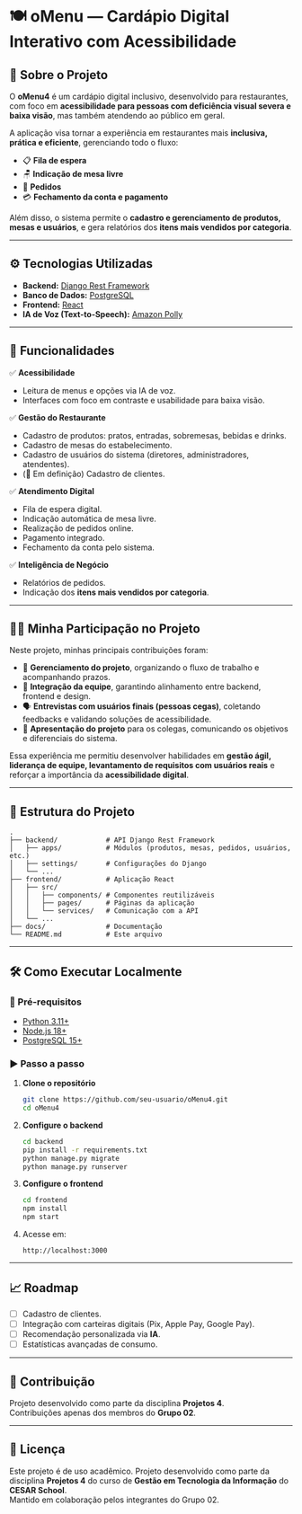 # 🍽️ oMenu — Cardápio Digital Interativo com Acessibilidade  

## 📌 Sobre o Projeto  
O **oMenu4** é um cardápio digital inclusivo, desenvolvido para restaurantes, com foco em **acessibilidade para pessoas com deficiência visual severa e baixa visão**, mas também atendendo ao público em geral.  

A aplicação visa tornar a experiência em restaurantes mais **inclusiva, prática e eficiente**, gerenciando todo o fluxo:  
- 📋 **Fila de espera**  
- 🪑 **Indicação de mesa livre**  
- 🍴 **Pedidos**  
- 💳 **Fechamento da conta e pagamento**  

Além disso, o sistema permite o **cadastro e gerenciamento de produtos, mesas e usuários**, e gera relatórios dos **itens mais vendidos por categoria**.  

---

## ⚙️ Tecnologias Utilizadas  

- **Backend:** [Django Rest Framework](https://www.django-rest-framework.org/)  
- **Banco de Dados:** [PostgreSQL](https://www.postgresql.org/)  
- **Frontend:** [React](https://reactjs.org/)  
- **IA de Voz (Text-to-Speech):** [Amazon Polly](https://aws.amazon.com/polly/)  

---

## 🚀 Funcionalidades  

✅ **Acessibilidade**  
- Leitura de menus e opções via IA de voz.  
- Interfaces com foco em contraste e usabilidade para baixa visão.  

✅ **Gestão do Restaurante**  
- Cadastro de produtos: pratos, entradas, sobremesas, bebidas e drinks.  
- Cadastro de mesas do estabelecimento.  
- Cadastro de usuários do sistema (diretores, administradores, atendentes).  
- (🔄 Em definição) Cadastro de clientes.  

✅ **Atendimento Digital**  
- Fila de espera digital.  
- Indicação automática de mesa livre.  
- Realização de pedidos online.  
- Pagamento integrado.  
- Fechamento da conta pelo sistema.  

✅ **Inteligência de Negócio**  
- Relatórios de pedidos.  
- Indicação dos **itens mais vendidos por categoria**.  

---

## 🙋‍♂️ Minha Participação no Projeto  

Neste projeto, minhas principais contribuições foram:  
- 📌 **Gerenciamento do projeto**, organizando o fluxo de trabalho e acompanhando prazos.  
- 🤝 **Integração da equipe**, garantindo alinhamento entre backend, frontend e design.  
- 🗣️ **Entrevistas com usuários finais (pessoas cegas)**, coletando feedbacks e validando soluções de acessibilidade.  
- 🎤 **Apresentação do projeto** para os colegas, comunicando os objetivos e diferenciais do sistema.  

Essa experiência me permitiu desenvolver habilidades em **gestão ágil, liderança de equipe, levantamento de requisitos com usuários reais** e reforçar a importância da **acessibilidade digital**.  

---

## 📂 Estrutura do Projeto  

```
.
├── backend/            # API Django Rest Framework
│   ├── apps/           # Módulos (produtos, mesas, pedidos, usuários, etc.)
│   ├── settings/       # Configurações do Django
│   └── ...
├── frontend/           # Aplicação React
│   ├── src/
│   │   ├── components/ # Componentes reutilizáveis
│   │   ├── pages/      # Páginas da aplicação
│   │   └── services/   # Comunicação com a API
│   └── ...
├── docs/               # Documentação
└── README.md           # Este arquivo
```

---

## 🛠️ Como Executar Localmente  

### 🔧 Pré-requisitos  
- [Python 3.11+](https://www.python.org/)  
- [Node.js 18+](https://nodejs.org/)  
- [PostgreSQL 15+](https://www.postgresql.org/)  

### ▶️ Passo a passo  

1. **Clone o repositório**  
   ```bash
   git clone https://github.com/seu-usuario/oMenu4.git
   cd oMenu4
   ```

2. **Configure o backend**  
   ```bash
   cd backend
   pip install -r requirements.txt
   python manage.py migrate
   python manage.py runserver
   ```

3. **Configure o frontend**  
   ```bash
   cd frontend
   npm install
   npm start
   ```

4. Acesse em:  
   ```
   http://localhost:3000
   ```

---

## 📈 Roadmap  

- [ ] Cadastro de clientes.  
- [ ] Integração com carteiras digitais (Pix, Apple Pay, Google Pay).  
- [ ] Recomendação personalizada via **IA**.  
- [ ] Estatísticas avançadas de consumo.  

---

## 🤝 Contribuição  

Projeto desenvolvido como parte da disciplina **Projetos 4**.  
Contribuições apenas dos membros do **Grupo 02**.  

---

## 📜 Licença  

Este projeto é de uso acadêmico. Projeto desenvolvido como parte da disciplina **Projetos 4** do curso de **Gestão em Tecnologia da Informação** do **CESAR School**.  
Mantido em colaboração pelos integrantes do Grupo 02.    


